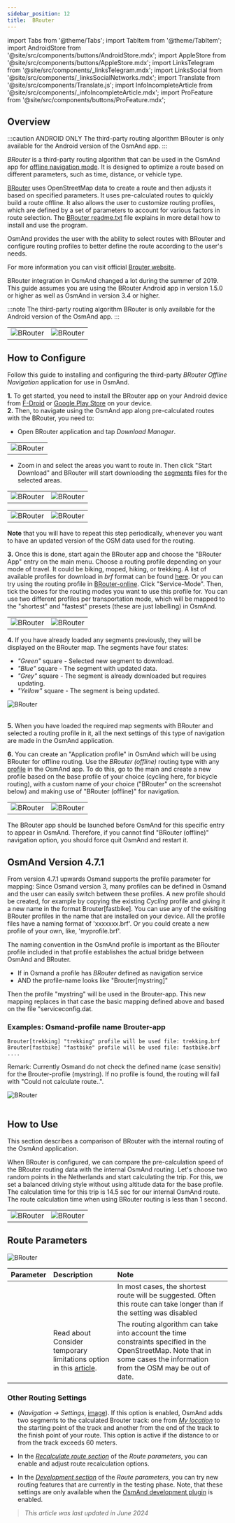```yaml
---
sidebar_position: 12
title:  BRouter
---
```


import Tabs from '@theme/Tabs';
import TabItem from '@theme/TabItem';
import AndroidStore from '@site/src/components/buttons/AndroidStore.mdx';
import AppleStore from '@site/src/components/buttons/AppleStore.mdx';
import LinksTelegram from '@site/src/components/_linksTelegram.mdx';
import LinksSocial from '@site/src/components/_linksSocialNetworks.mdx';
import Translate from '@site/src/components/Translate.js';
import InfoIncompleteArticle from '@site/src/components/_infoIncompleteArticle.mdx';
import ProFeature from '@site/src/components/buttons/ProFeature.mdx';



## Overview

:::caution ANDROID ONLY
The third-party routing algorithm BRouter is only available for the Android version of the OsmAnd app.
:::

*BRouter* is a third-party routing algorithm that can be used in the OsmAnd app for [offline navigation mode](../guidance/navigation-settings.md#navigation-type). It is designed to optimize a route based on different parameters, such as time, distance, or vehicle type.

[BRouter](http://brouter.de/) uses OpenStreetMap data to create a route and then adjusts it based on specified parameters. It uses pre-calculated routes to quickly build a route offline. It also allows the user to customize routing profiles, which are defined by a set of parameters to account for various factors in route selection. The [BRouter readme.txt](http://brouter.de/brouter/readme.txt) file explains in more detail how to install and use the program.

OsmAnd provides the user with the ability to select routes with BRouter and configure routing profiles to better define the route according to the user's needs.  

For more information you can visit official [Brouter website](http://www.brouter.de/brouter/algorithm.html).  

BRouter integration in OsmAnd changed a lot during the summer of 2019. This guide assumes you are using the BRouter Android app in version 1.5.0 or higher as well as OsmAnd in version 3.4 or higher.

:::note
The third-party routing algorithm BRouter is only available for the Android version of the OsmAnd app.
:::  


<table class="blogimage">
    <tr>
        <td><img src={require('@site/static/img/navigation/third/BRouter_overview.png').default} alt="BRouter"/></td>
        <td><img src={require('@site/static/img/navigation/third/BRouter_overview2.png').default} alt="BRouter"/></td>
    </tr>
</table>


## How to Configure

Follow this guide to installing and configuring the third-party *BRouter Offline Navigation* application for use in OsmAnd.  

**1.** To get started, you need to install the BRouter app on your Android device from [F-Droid](https://f-droid.org/packages/btools.routingapp) or [Google Play Store](https://play.google.com/store/apps/details?id=btools.routingapp) on your device.  
**2.** Then, to navigate using the OsmAnd app along pre-calculated routes with the BRouter, you need to:  


  - Open BRouter application and tap *Download Manager*.

<table class="blogimage">
    <tr>
        <td><img src={require('@site/static/img/navigation/third/prof19.png').default} alt="BRouter"/></td>
    </tr>
</table>

  - Zoom in and select the areas you want to route in. Then click "Start Download" and BRouter will start downloading the [segments](http://brouter.de/brouter/segments4/) files for the selected areas.

<table class="blogimage">
    <tr>
        <td><img src={require('@site/static/img/navigation/third/brouter-start-1.png').default} alt="BRouter"/></td>
        <td><img src={require('@site/static/img/navigation/third/brouter-start.png').default} alt="BRouter"/></td>
    </tr>
</table>

<table class="blogimage">
    <tr>
        <td><img src={require('@site/static/img/navigation/third/brouter-downl.png').default} alt="BRouter"/></td>
        <td><img src={require('@site/static/img/navigation/third/brouter-update.png').default} alt="BRouter"/></td>
    </tr>
</table>

**Note** that you will have to repeat this step periodically, whenever you want to have an updated version of the OSM data used for the routing.

**3.** Once this is done, start again the BRouter app and choose the "BRouter App" entry on the main menu. Choose a routing profile depending on your mode of travel. It could be biking, moped, hiking, or trekking. A list of available profiles for download in *brf* format can be found [here](http://brouter.de/brouter/profiles2/). Or you can try using the routing profile in [BRouter-online](http://brouter.de/brouter-web/).
Click "Service-Mode". Then, tick the boxes for the routing modes you want to use this profile for. You can use two different profiles per transportation mode, which will be mapped to the "shortest" and "fastest" presets (these are just labelling) in OsmAnd.

<table class="blogimage">
    <tr>
        <td><img src={require('@site/static/img/navigation/third/prof18.png').default} alt="BRouter"/></td>
        <td><img src={require('@site/static/img/navigation/third/prof18a.png').default} alt="BRouter"/></td>
    </tr>
</table>  

**4.** If you have already loaded any segments previously, they will be displayed on the BRouter map. The segments have four states:

- *"Green"* square - Selected new segment to download.
- *"Blue"* square - The segment with updated data.
- *"Grey"* square - The segment is already downloaded but requires updating.
- *"Yellow"* square - The segment is being updated.

<table class="blogimage">
    <tr>
    <img src={require('@site/static/img/navigation/third/brouter-downl2.png').default} alt="BRouter"/>
    </tr>
</table>

**5.** When you have loaded the required map segments with BRouter and selected a routing profile in it, all the next settings of this type of navigation are made in the OsmAnd application.

**6.** You can create an "Application profile" in OsmAnd which will be using BRouter for offline routing.
Use the *BRouter (offline)* routing type with any [profile](../../personal/profiles.md) in the OsmAnd app. To do this, go to the main *<Translate android="true" ids="shared_string_menu,configure_profile,navigation_profile,nav_type_hint,shared_string_offline,shared_string_external,routing_profile_broutrer"/>*  and create a new profile based on the base profile of your choice (cycling here, for bicycle routing), with a custom name of your choice ("BRouter" on the screenshot below) and making use of "BRouter (offline)" for navigation.


<table class="blogimage">
    <tr>
        <td><img src={require('@site/static/img/navigation/third/brouter-2.png').default} alt="BRouter"/></td>
        <td><img src={require('@site/static/img/navigation/third/brouter-3.png').default} alt="BRouter"/></td>
    </tr>
</table>

The BRouter app should be launched before OsmAnd for this specific entry to appear in OsmAnd. Therefore, if you cannot find "BRouter (offline)" navigation option, you should force quit OsmAnd and restart it.

## OsmAnd Version 4.7.1

From version 4.7.1 upwards Osmand supports the profile parameter for mapping: Since Osmand version 3, many profiles can be defined in Osmand and the user can easily switch between these profiles. A new profile should be created, for example by copying the existing *Cycling* profile and giving it a new name in the format Brouter[fastbike]. You can use any of the exisiting BRouter profiles in the name that are installed on your device. All the profile files have a naming format of 'xxxxxxx.brf'. Or you could create a new profile of your own, like, 'myprofile.brf'.

The naming convention in the OsmAnd profile is important as the BRouter profile included in that profile establishes the actual bridge between OsmAnd and BRouter.

- If in Osmand a profile has *BRouter* defined as navigation service
- AND the profile-name looks like "Brouter[mystring]"

Then the profile "mystring" will be used in the Brouter-app. This new mapping replaces in that case the basic mapping defined above and based on the file "serviceconfig.dat.

### Examples: Osmand-profile name Brouter-app

```
Brouter[trekking] "trekking" profile will be used file: trekking.brf
Brouter[fastbike] "fastbike" profile will be used file: fastbike.brf
....
```

Remark:
Currently Osmand do not check the defined name (case sensitiv) for the Brouter-profile (mystring).
If no profile is found, the routing will fail with "Could not calculate route..".

<table class="blogimage">
    <tr>
    <img src={require('@site/static/img/navigation/third/brouter_profile.png').default} alt="BRouter"/>
    </tr>
</table>

## How to Use

This section describes a comparison of BRouter with the internal routing of the OsmAnd application.  

When BRouter is configured, we can compare the pre-calculation speed of the BRouter routing data with the internal OsmAnd routing. Let's choose two random points in the Netherlands and start calculating the trip. For this, we set a balanced driving style without using altitude data for the base profile. The calculation time for this trip is 14.5 sec for our internal OsmAnd route. The route calculation time when using BRouter routing is less than 1 second.  

<table class="blogimage">
    <tr>
        <td><img src={require('@site/static/img/navigation/third/prof21.jpg').default} alt="BRouter"/></td>
        <td><img src={require('@site/static/img/navigation/third/prof21a.jpg').default} alt="BRouter"/></td>
    </tr>
</table>


## Route Parameters

*<Translate android="true" ids="shared_string_menu,shared_string_navigation,shared_string_settings,routing_settings_2,route_parameters"/>*  

![BRouter](@site/static/img/navigation/routing/BRouter_route_param.png)

| Parameter | Description | Note |
|:------------|:---------------|:---------------|
| *<Translate android="true" ids="fast_route_mode"/>* | <Translate android="true" ids="routing_attr_short_way_description"/>  <Translate android="true" ids="fast_route_mode_descr"/> | In most cases, the shortest route will be suggested. Often this route can take longer than if the setting was disabled |
| *<Translate android="true" ids="temporary_conditional_routing"/>* |  Read about Consider temporary limitations option in this [article](../routing/osmand-routing.md#consider-temporary-limitations).   | The routing algorithm can take into account the time constraints specified in the OpenStreetMap. Note that in some cases the information from the OSM may be out of date.   |


### Other Routing Settings

- ***<Translate android="true" ids="calculate_osmand_route_without_internet"/>*** (*Navigation → Settings*, [image](../routing/online-routing.md#online-routing-setting)). If this option is enabled, OsmAnd adds two segments to the calculated Brouter track: one from *[My location](../../map/interact-with-map.md#my-location-and-zoom)* to the starting point of the track and another from the end of the track to the finish point of your route. This option is active if the distance to or from the track exceeds 60 meters.

- In the [*Recalculate route section*](../../navigation/guidance/navigation-settings.md#recalculate-route) of the *Route parameters*, you can enable and adjust route recalculation options.

- In the [*Development section*](../guidance/navigation-settings.md#development-settings) of the *Route parameters*, you can try new routing features that are currently in the testing phase. Note, that these settings are only available when the [OsmAnd development plugin](../../plugins/development.md) is enabled.

> *This article was last updated in June 2024*
